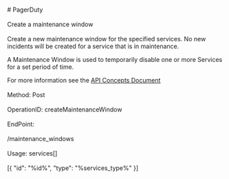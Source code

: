 <br>#     PagerDuty</br>
<br>Create a maintenance window</br>
<br>Create a new maintenance window for the specified services. No new incidents will be created for a service that is in maintenance.

A Maintenance Window is used to temporarily disable one or more Services for a set period of time.

For more information see the [API Concepts Document](../../docs/CONCEPTS.md#maintenance-windows)
</br>
<br>Method: Post</br>
<br>OperationID: createMaintenanceWindow</br>
<br>EndPoint:</br>
<br>/maintenance_windows</br>
<br>Usage: services[]</br>
<br>[{
  "id": "%id%",
  "type": "%services_type%"
}]</br>
